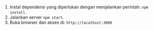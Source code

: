 1. Instal dependensi yang diperlukan dengan menjalankan perintah: `npm install`.
2. Jalankan server `npm start`.
3. Buka browser dan akses di: `http://localhost:3000`